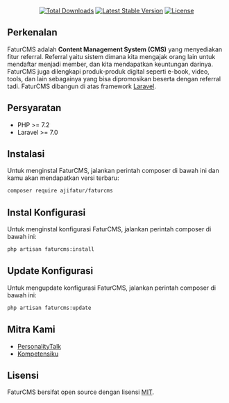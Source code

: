 <p align="center">
  <a href="https://packagist.org/packages/ajifatur/faturcms"><img src="https://poser.pugx.org/ajifatur/faturcms/d/total.svg" alt="Total Downloads"></a>
  <a href="https://packagist.org/packages/ajifatur/faturcms"><img src="https://poser.pugx.org/ajifatur/faturcms/v/stable.svg" alt="Latest Stable Version"></a>
  <a href="https://packagist.org/packages/ajifatur/faturcms"><img src="https://poser.pugx.org/ajifatur/faturcms/license.svg" alt="License"></a>
</p>


## Perkenalan

FaturCMS adalah **Content Management System (CMS)** yang menyediakan fitur referral. Referral yaitu sistem dimana kita mengajak orang lain untuk mendaftar menjadi member, dan kita mendapatkan keuntungan darinya. FaturCMS juga dilengkapi produk-produk digital seperti e-book, video, tools, dan lain sebagainya yang bisa dipromosikan beserta dengan referral tadi. FaturCMS  dibangun di atas framework [Laravel](https://laravel.com).

## Persyaratan
- PHP >= 7.2
- Laravel >= 7.0

## Instalasi

Untuk menginstal FaturCMS, jalankan perintah composer di bawah ini dan kamu akan mendapatkan versi terbaru:

```sh
composer require ajifatur/faturcms
```

## Instal Konfigurasi

Untuk menginstal konfigurasi FaturCMS, jalankan perintah composer di bawah ini:

```sh
php artisan faturcms:install
```

## Update Konfigurasi

Untuk mengupdate konfigurasi FaturCMS, jalankan perintah composer di bawah ini:

```sh
php artisan faturcms:update
```

## Mitra Kami
- [PersonalityTalk](https://psikologanda.com)
- [Kompetensiku](https://kompetensiku.id)

## Lisensi
FaturCMS bersifat open source dengan lisensi [ MIT](https://opensource.org/licenses/MIT).
